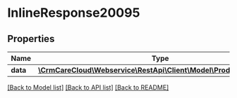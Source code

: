 # InlineResponse20095

## Properties
Name | Type | Description | Notes
------------ | ------------- | ------------- | -------------
**data** | [**\CrmCareCloud\Webservice\RestApi\Client\Model\ProductReservation**](ProductReservation.md) |  | [optional] 

[[Back to Model list]](../../README.md#documentation-for-models) [[Back to API list]](../../README.md#documentation-for-api-endpoints) [[Back to README]](../../README.md)

